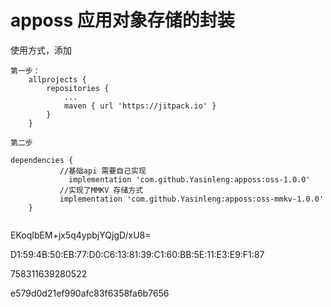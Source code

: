 # apposs  应用对象存储的封装

使用方式，添加

~~~
第一步：
	allprojects {
		repositories {
			...
			maven { url 'https://jitpack.io' }
		}
	}
  
第二步

dependencies {
           //基础api 需要自己实现
	         implementation 'com.github.Yasinleng:apposs:oss-1.0.0'
           //实现了MMKV 存储方式
           implementation 'com.github.Yasinleng:apposs:oss-mmkv-1.0.0'
	}
  
~~~

EKoqIbEM+jx5q4ypbjYQjgD/xU8=

D1:59:4B:50:EB:77:D0:C6:13:81:39:C1:60:BB:5E:11:E3:E9:F1:87


758311639280522


e579d0d21ef990afc83f6358fa6b7656
